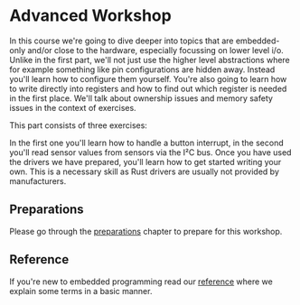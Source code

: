 # Advanced Workshop

In this course we're going to dive deeper into topics that are embedded-only and/or close to the hardware, especially focussing on lower level i/o. Unlike in the first part, we'll not just use the higher level abstractions where for example something like pin configurations are hidden away. Instead you'll learn how to configure them yourself. You're also going to learn how to write directly into registers and how to find out which register is needed in the first place. We'll talk about ownership issues and memory safety issues in the context of exercises.

 This part consists of three exercises: 

 In the first one you'll learn how to handle a button interrupt, in the second you'll read sensor values from sensors via the I²C bus. Once you have used the drivers we have prepared, you'll learn how to get started writing your own. This is a necessary skill as Rust drivers are usually not provided by manufacturers. 

 ## Preparations
 
 Please go through the [preparations](./02_preparations.md) chapter to prepare for this workshop.

 ## Reference

 If you're new to embedded programming read our [reference](./04_7_reference.md) where we explain some terms in a basic manner. 